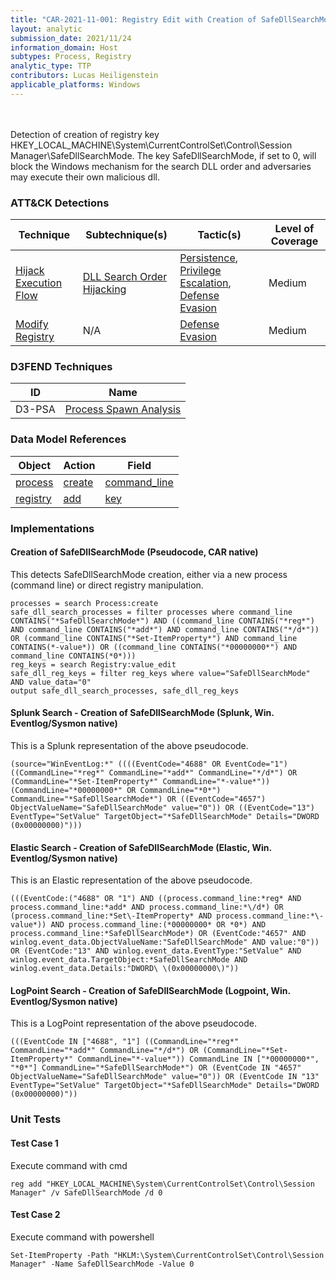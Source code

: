 ```yaml
---
title: "CAR-2021-11-001: Registry Edit with Creation of SafeDllSearchMode Key Set to 0"
layout: analytic
submission_date: 2021/11/24
information_domain: Host
subtypes: Process, Registry
analytic_type: TTP
contributors: Lucas Heiligenstein
applicable_platforms: Windows
---
```

<br><br>
Detection of creation of registry key HKEY_LOCAL_MACHINE\System\CurrentControlSet\Control\Session Manager\SafeDllSearchMode. The key SafeDllSearchMode, if set to 0, will block the Windows mechanism for the search DLL order and adversaries may execute their own malicious dll.


### ATT&CK Detections

|Technique|Subtechnique(s)|Tactic(s)|Level of Coverage|
|---|---|---|---|
|[Hijack Execution Flow](https://attack.mitre.org/techniques/T1574/)|[DLL Search Order Hijacking](https://attack.mitre.org/techniques/T1574/001/)|[Persistence](https://attack.mitre.org/tactics/TA0003/), [Privilege Escalation](https://attack.mitre.org/tactics/TA0004/), [Defense Evasion](https://attack.mitre.org/tactics/TA0005/)|Medium|
|[Modify Registry](https://attack.mitre.org/techniques/T1112/)|N/A|[Defense Evasion](https://attack.mitre.org/tactics/TA0005/)|Medium|


### D3FEND Techniques

|ID|Name|
|---|---| 
|D3-PSA | [Process Spawn Analysis](https://d3fend.mitre.org/technique/d3f:ProcessSpawnAnalysis)| 



### Data Model References

|Object|Action|Field|
|---|---|---|
|[process](/data_model/process) | [create](/data_model/process#create) | [command_line](/data_model/process#command_line) |
|[registry](/data_model/registry) | [add](/data_model/registry#add) | [key](/data_model/registry#key) |



### Implementations

#### Creation of SafeDllSearchMode (Pseudocode, CAR native)


This detects SafeDllSearchMode creation, either via a new process (command line) or direct registry manipulation.


```
processes = search Process:create
safe_dll_search_processes = filter processes where command_line CONTAINS("*SafeDllSearchMode*") AND ((command_line CONTAINS("*reg*") AND command_line CONTAINS("*add*") AND command_line CONTAINS("*/d*")) OR (command_line CONTAINS("*Set-ItemProperty*") AND command_line CONTAINS(*-value*)) OR ((command_line CONTAINS("*00000000*") AND command_line CONTAINS(*0*)))
reg_keys = search Registry:value_edit
safe_dll_reg_keys = filter reg_keys where value="SafeDllSearchMode" AND value_data="0"
output safe_dll_search_processes, safe_dll_reg_keys

```


#### Splunk Search - Creation of SafeDllSearchMode (Splunk, Win. Eventlog/Sysmon native)


This is a Splunk representation of the above pseudocode.


```
(source="WinEventLog:*" ((((EventCode="4688" OR EventCode="1") ((CommandLine="*reg*" CommandLine="*add*" CommandLine="*/d*") OR (CommandLine="*Set-ItemProperty*" CommandLine="*-value*")) (CommandLine="*00000000*" OR CommandLine="*0*") CommandLine="*SafeDllSearchMode*") OR ((EventCode="4657") ObjectValueName="SafeDllSearchMode" value="0")) OR ((EventCode="13") EventType="SetValue" TargetObject="*SafeDllSearchMode" Details="DWORD (0x00000000)")))

```


#### Elastic Search - Creation of SafeDllSearchMode (Elastic, Win. Eventlog/Sysmon native)


This is an Elastic representation of the above pseudocode.


```
(((EventCode:("4688" OR "1") AND ((process.command_line:*reg* AND process.command_line:*add* AND process.command_line:*\/d*) OR (process.command_line:*Set\-ItemProperty* AND process.command_line:*\-value*)) AND process.command_line:(*00000000* OR *0*) AND process.command_line:*SafeDllSearchMode*) OR (EventCode:"4657" AND winlog.event_data.ObjectValueName:"SafeDllSearchMode" AND value:"0")) OR (EventCode:"13" AND winlog.event_data.EventType:"SetValue" AND winlog.event_data.TargetObject:*SafeDllSearchMode AND winlog.event_data.Details:"DWORD\ \(0x00000000\)"))

```


#### LogPoint Search - Creation of SafeDllSearchMode (Logpoint, Win. Eventlog/Sysmon native)


This is a LogPoint representation of the above pseudocode.


```
(((EventCode IN ["4688", "1"] ((CommandLine="*reg*" CommandLine="*add*" CommandLine="*/d*") OR (CommandLine="*Set-ItemProperty*" CommandLine="*-value*")) CommandLine IN ["*00000000*", "*0*"] CommandLine="*SafeDllSearchMode*") OR (EventCode IN "4657" ObjectValueName="SafeDllSearchMode" value="0")) OR (EventCode IN "13" EventType="SetValue" TargetObject="*SafeDllSearchMode" Details="DWORD (0x00000000)"))

```



### Unit Tests

#### Test Case 1

Execute command with cmd

```
reg add "HKEY_LOCAL_MACHINE\System\CurrentControlSet\Control\Session Manager" /v SafeDllSearchMode /d 0
```

#### Test Case 2

Execute command with powershell

```
Set-ItemProperty -Path "HKLM:\System\CurrentControlSet\Control\Session Manager" -Name SafeDllSearchMode -Value 0
```



